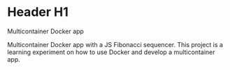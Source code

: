 # Header H1
Multicontainer Docker app

Multicontainer Docker app with a JS Fibonacci sequencer.
This project is a learning experiment on how to use Docker and develop a multicontainer app.
